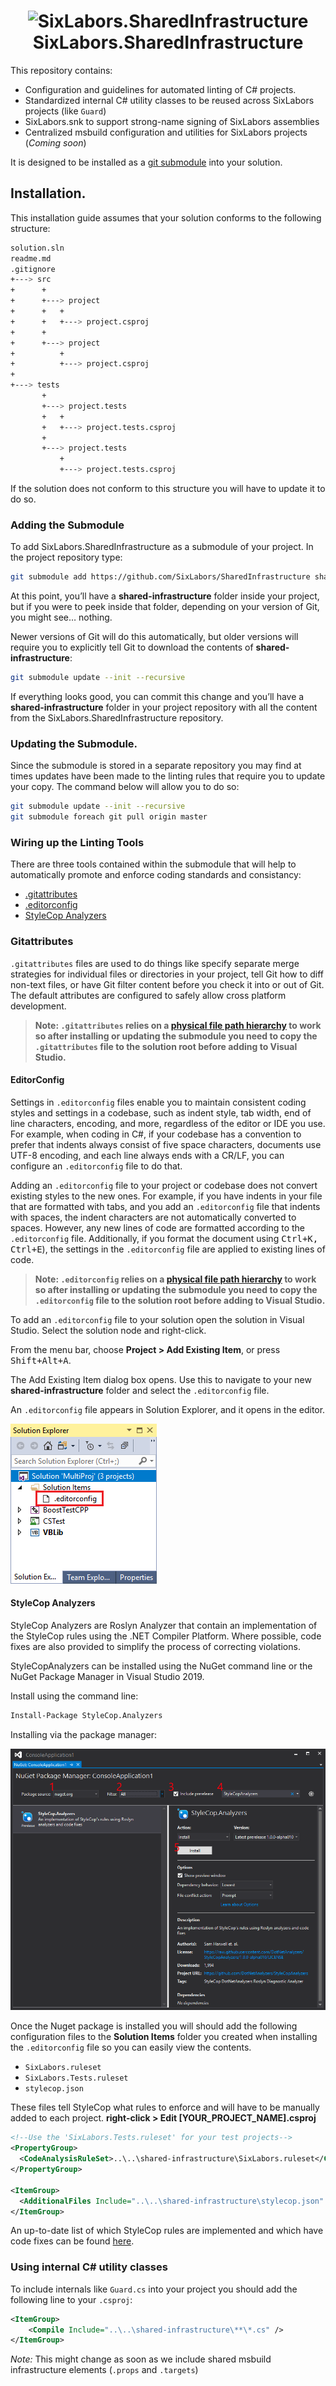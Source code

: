 <h1 align="center">

<img src="https://raw.githubusercontent.com/SixLabors/Branding/master/icons/org/sixlabors.512.png" alt="SixLabors.SharedInfrastructure" width="256"/>
<br/>
SixLabors.SharedInfrastructure
</h1>

This repository contains:
- Configuration and guidelines for automated linting of C# projects.
- Standardized internal C# utility classes to be reused across SixLabors projects (like `Guard`)
- SixLabors.snk to support strong-name signing of SixLabors assemblies
- Centralized msbuild configuration and utilities for SixLabors projects (*Coming soon*)

It is designed to be installed as a [git submodule](https://blog.github.com/2016-02-01-working-with-submodules/) into your solution.

## Installation.

This installation guide assumes that your solution conforms to the following structure: 

``` bash
solution.sln
readme.md
.gitignore
+---> src
+      +
+      +---> project
+      +   +
+      +   +---> project.csproj
+      +
+      +---> project
+          +
+          +---> project.csproj
+
+---> tests
       +
       +---> project.tests
       +   +
       +   +---> project.tests.csproj
       +
       +---> project.tests
           +
           +---> project.tests.csproj
```

If the solution does not conform to this structure you will have to update it to do so.

### Adding the Submodule

To add SixLabors.SharedInfrastructure as a submodule of your project. In the project repository type:

``` bash
git submodule add https://github.com/SixLabors/SharedInfrastructure shared-infrastructure
```

At this point, you’ll have a **shared-infrastructure** folder inside your project, but if you were to peek inside that folder, depending on your version of Git, you might see… nothing.

Newer versions of Git will do this automatically, but older versions will require you to explicitly tell Git to download the contents of **shared-infrastructure**:

``` bash
git submodule update --init --recursive
```

If everything looks good, you can commit this change and you’ll have a **shared-infrastructure** folder in your project repository with all the content from the SixLabors.SharedInfrastructure repository.

### Updating the Submodule. 

Since the submodule is stored in a separate repository you may find at times updates have been made to the linting rules that require you to update your copy. The command below will allow you to do so:

``` bash
git submodule update --init --recursive
git submodule foreach git pull origin master
```

### Wiring up the Linting Tools

There are three tools contained within the submodule that will help to automatically promote and enforce coding standards and consistancy:
- [.gitattributes](https://git-scm.com/docs/gitattributes)
- [.editorconfig](https://docs.microsoft.com/en-us/visualstudio/ide/create-portable-custom-editor-options?view=vs-2017)
- [StyleCop Analyzers](https://github.com/DotNetAnalyzers/StyleCopAnalyzers)

### Gitattributes
`.gitattributes` files are used to do things like specify separate merge strategies for individual files or directories in your project, tell Git how to diff non-text files, or have Git filter content before you check it into or out of Git. The default attributes are configured to safely allow cross platform development.

>**Note: `.gitattributes` relies on a [physical file path hierarchy](https://git-scm.com/docs/gitattributes) to work so after installing or updating the submodule you need to copy the `.gitattributes` file to the solution root before adding to Visual Studio.**

#### EditorConfig 

Settings in `.editorconfig` files enable you to maintain consistent coding styles and settings in a codebase, such as indent style, tab width, end of line characters, encoding, and more, regardless of the editor or IDE you use. For example, when coding in C#, if your codebase has a convention to prefer that indents always consist of five space characters, documents use UTF-8 encoding, and each line always ends with a CR/LF, you can configure an `.editorconfig` file to do that.

Adding an `.editorconfig` file to your project or codebase does not convert existing styles to the new ones. For example, if you have indents in your file that are formatted with tabs, and you add an  `.editorconfig` file that indents with spaces, the indent characters are not automatically converted to spaces. However, any new lines of code are formatted according to the `.editorconfig` file. Additionally, if you format the document using  <kbd>Ctrl+K, Ctrl+E</kbd>), the settings in the `.editorconfig` file are applied to existing lines of code.

>**Note: `.editorconfig` relies on a [physical file path hierarchy](https://editorconfig.org/#file-location) to work so after installing or updating the submodule you need to copy the `.editorconfig` file to the solution root before adding to Visual Studio.**

To add an `.editorconfig` file to your solution open the solution in Visual Studio. Select the solution node and right-click.

From the menu bar, choose **Project > Add Existing Item**, or press <kbd>Shift+Alt+A</kbd>.

The Add Existing Item dialog box opens. Use this to navigate to your new **shared-infrastructure** folder and select the `.editorconfig` file.

An `.editorconfig` file appears in Solution Explorer, and it opens in the editor.

![EditorConfig file in solution explorer.](images/editorconfig-in-solution-explorer.png)

#### StyleCop Analyzers

StyleCop Analyzers are Roslyn Analyzer that contain an implementation of the StyleCop rules using the .NET Compiler Platform. Where possible, code fixes are also provided to simplify the process of correcting violations.

StyleCopAnalyzers can be installed using the NuGet command line or the NuGet Package Manager in Visual Studio 2019.

Install using the command line:

``` bash
Install-Package StyleCop.Analyzers
```

Installing via the package manager:

![stylecop analyzers-via-nuget](images/stylecop-analyzers-via-nuget.png)

Once the Nuget package is installed you will should add the following configuration files to the **Solution Items** folder you created when installing the `.editorconfig` file so you can easily view the contents. 

- `SixLabors.ruleset`
- `SixLabors.Tests.ruleset`
- `stylecop.json`

These files tell StyleCop what rules to enforce and will have to be manually added to each project. **right-click > Edit [YOUR_PROJECT_NAME].csproj**

``` xml
<!--Use the 'SixLabors.Tests.ruleset' for your test projects-->
<PropertyGroup>
  <CodeAnalysisRuleSet>..\..\shared-infrastructure\SixLabors.ruleset</CodeAnalysisRuleSet>
</PropertyGroup>

<ItemGroup>
  <AdditionalFiles Include="..\..\shared-infrastructure\stylecop.json" />
</ItemGroup>
```

An up-to-date list of which StyleCop rules are implemented and which have code fixes can be found [here](https://dotnetanalyzers.github.io/StyleCopAnalyzers/).

### Using internal C# utility classes

To include internals like `Guard.cs` into your project you should add the following line to your `.csproj`:

``` xml
<ItemGroup>
    <Compile Include="..\..\shared-infrastructure\**\*.cs" />
</ItemGroup>
```

*Note:* This might change as soon as we include shared msbuild infrastructure elements (`.props` and `.targets`)